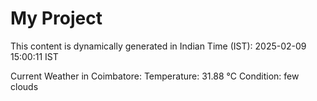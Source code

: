 # My Project

This content is dynamically generated in Indian Time (IST): 2025-02-09 15:00:11 IST


Current Weather in Coimbatore:
Temperature: 31.88 °C
Condition: few clouds
